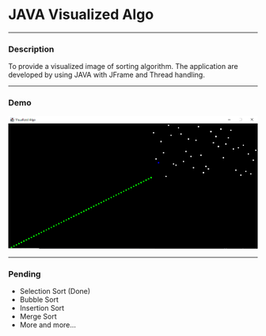# JAVA Visualized Algo

---

### Description

To provide a visualized image of sorting algorithm. The application are developed by using JAVA with JFrame and Thread handling.

---

### Demo

![Alt text](_demo_img/demo_1.png "Title")

---

### Pending

- Selection Sort (Done)
- Bubble Sort
- Insertion Sort
- Merge Sort
- More and more...
